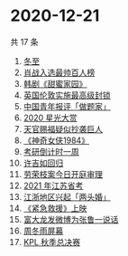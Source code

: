 # 2020-12-21

共 17 条

<!-- BEGIN ZHIHUSEARCH -->
<!-- 最后更新时间 Mon Dec 21 2020 13:11:24 GMT+0800 (CST) -->
1. [冬至](https://www.zhihu.com/search?q=冬至)
1. [肖战入选最帅百人榜](https://www.zhihu.com/search?q=肖战)
1. [韩剧《甜蜜家园》](https://www.zhihu.com/search?q=甜蜜家园)
1. [英国伦敦实施最高级封锁](https://www.zhihu.com/search?q=英国疫情)
1. [中国青年报评「做题家」](https://www.zhihu.com/search?q=中国青年报)
1. [2020 星光大赏](https://www.zhihu.com/search?q=星光大赏)
1. [天官赐福疑似抄袭巨人](https://www.zhihu.com/search?q=天官赐福)
1. [《神奇女侠1984》](https://www.zhihu.com/search?q=神奇女侠1984)
1. [考研倒计时一周](https://www.zhihu.com/search?q=考研)
1. [许吉如回归](https://www.zhihu.com/search?q=许吉如)
1. [劳荣枝案今日开庭审理](https://www.zhihu.com/search?q=劳荣枝)
1. [2021 年江苏省考](https://www.zhihu.com/search?q=江苏省考)
1. [江浙地区兴起「两头婚」](https://www.zhihu.com/search?q=两头婚)
1. [《紧急救援》上映](https://www.zhihu.com/search?q=紧急救援)
1. [富大龙发微博为张鲁一说话](https://www.zhihu.com/search?q=张鲁一)
1. [周冬雨屏幕](https://www.zhihu.com/search?q=周冬雨排列)
1. [KPL 秋季总决赛](https://www.zhihu.com/search?q=kpl)
<!-- END ZHIHUSEARCH -->
